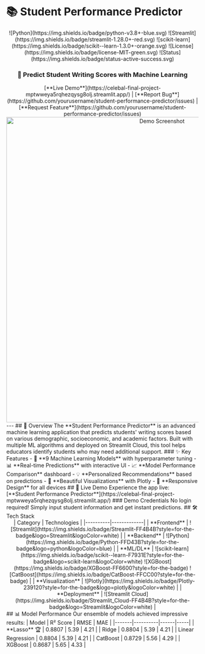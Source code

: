 # 📚 Student Performance Predictor
<div align="center">
![Python](https://img.shields.io/badge/python-v3.8+-blue.svg)
![Streamlit](https://img.shields.io/badge/streamlit-1.28.0+-red.svg)
![scikit-learn](https://img.shields.io/badge/scikit--learn-1.3.0+-orange.svg)
![License](https://img.shields.io/badge/license-MIT-green.svg)
![Status](https://img.shields.io/badge/status-active-success.svg)
<h3>🎯 Predict Student Writing Scores with Machine Learning</h3>
[**Live Demo**](https://celebal-final-project-mptwweya5rqhezqysg8olj.streamlit.app/) | [**Report Bug**](https://github.com/yourusername/student-performance-predictor/issues) | [**Request Feature**](https://github.com/yourusername/student-performance-predictor/issues)
<img src="https://user-images.githubusercontent.com/yourusername/demo-screenshot.png" alt="Demo Screenshot" width="800"/>
</div>
---
## 🌟 Overview
The **Student Performance Predictor** is an advanced machine learning application that predicts students' writing scores based on various demographic, socioeconomic, and academic factors. Built with multiple ML algorithms and deployed on Streamlit Cloud, this tool helps educators identify students who may need additional support.
### ✨ Key Features
- 🤖 **9 Machine Learning Models** with hyperparameter tuning
- 📊 **Real-time Predictions** with interactive UI
- 📈 **Model Performance Comparison** dashboard
- 💡 **Personalized Recommendations** based on predictions
- 🎨 **Beautiful Visualizations** with Plotly
- 📱 **Responsive Design** for all devices
## 🚀 Live Demo
Experience the app live: [**Student Performance Predictor**](https://celebal-final-project-mptwweya5rqhezqysg8olj.streamlit.app/)
### Demo Credentials
No login required! Simply input student information and get instant predictions.
## 🛠️ Tech Stack
<div align="center">
| Category | Technologies |
|----------|-------------|
| **Frontend** | ![Streamlit](https://img.shields.io/badge/Streamlit-FF4B4B?style=for-the-badge&logo=Streamlit&logoColor=white) |
| **Backend** | ![Python](https://img.shields.io/badge/Python-FFD43B?style=for-the-badge&logo=python&logoColor=blue) |
| **ML/DL** | ![scikit-learn](https://img.shields.io/badge/scikit--learn-F7931E?style=for-the-badge&logo=scikit-learn&logoColor=white) ![XGBoost](https://img.shields.io/badge/XGBoost-FF6600?style=for-the-badge) ![CatBoost](https://img.shields.io/badge/CatBoost-FFCC00?style=for-the-badge) |
| **Visualization** | ![Plotly](https://img.shields.io/badge/Plotly-239120?style=for-the-badge&logo=plotly&logoColor=white) |
| **Deployment** | ![Streamlit Cloud](https://img.shields.io/badge/Streamlit_Cloud-FF4B4B?style=for-the-badge&logo=Streamlit&logoColor=white) |
</div>
## 📊 Model Performance
Our ensemble of models achieved impressive results:
| Model | R² Score | RMSE | MAE |
|-------|----------|------|-----|
| **Lasso** 🏆 | 0.8807 | 5.39 | 4.21 |
| Ridge | 0.8804 | 5.39 | 4.21 |
| Linear Regression | 0.8804 | 5.39 | 4.21 |
| CatBoost | 0.8729 | 5.56 | 4.29 |
| XGBoost | 0.8687 | 5.65 | 4.33 |
